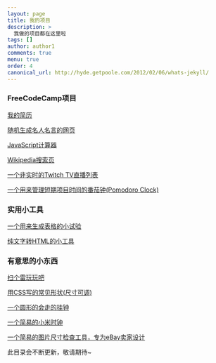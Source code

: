 ```yaml
---
layout: page
title: 我的项目
description: >
  我做的项目都在这里啦
tags: []
author: author1
comments: true
menu: true
order: 4
canonical_url: http://hyde.getpoole.com/2012/02/06/whats-jekyll/
---
```


### FreeCodeCamp项目

<a href="https://www.houzhenni.com/myapp/resume.html" target="_blank">我的简历</a>

<a href="https://www.houzhenni.com/myapp/randomquote.html" target="_blank">随机生成名人名言的网页</a>

<a href="https://www.houzhenni.com/myapp/calculator.html" target="_blank">JavaScript计算器</a>

<a href="https://www.houzhenni.com/myapp/wikipage.html" target="_blank">Wikipedia搜索页</a>

<a href="https://www.houzhenni.com/myapp/twitchtv.html" target="_blank">一个非实时的Twitch TV直播列表</a>

<a href="https://www.houzhenni.com/myapp/pomodoro.html" target="_blank">一个用来管理短期项目时间的番茄钟(Pomodoro Clock)</a>

### 实用小工具

<a href="https://www.houzhenni.com/myapp/dailyreport.html" target="_blank">一个用来生成表格的小试验</a>

<a href="https://www.houzhenni.com/myapp/converttohtml.html" target="_blank">纯文字转HTML的小工具</a>

### 有意思的小东西

<a href="https://www.houzhenni.com/myapp/minesweeper.html" target="_blank">扫个雷玩玩吧</a>

<a href="https://www.houzhenni.com/2018/04/15/css-items/" target="_self">用CSS写的常见形状(尺寸可调)</a>

<a href="https://www.houzhenni.com/myapp/clock.html" target="_blank">一个圆形的会走的挂钟</a>

<a href="https://www.houzhenni.com/myapp/xiaomi-clock.html" target="_blank">一个简易的小米时钟</a>

<a href="https://www.houzhenni.com/myapp/image-size-checker.html" target="_blank">一个简易的图片尺寸检查工具，专为eBay卖家设计</a>

此目录会不断更新，敬请期待~
